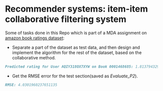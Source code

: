 # Recommender systems: item-item collaborative filtering system

Some of tasks done in this Repo which is part of a MDA assignment on [amazon book ratings dataset](https://drive.google.com/file/d/1B8Kouxi8pQvNDBXgmreHVsxJXl7FVscn/view?usp=sharing):
- Separate a part of the dataset as test data, and then design and implement the algorithm for the rest of the dataset, based on the collaborative method.
```markdown
Predicted rating for User AQIY318OX7XYW on Book 0001468685: 1.8137943293929428
```
- Get the RMSE error for the test section(saved as *Evaluate_P2*).
```markdown
RMSE: 4.0301960237651135
```
